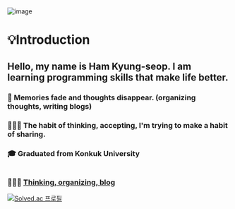 
<!--
**KyeongSeopHam/KyeongSeopHam** is a ✨ _special_ ✨ repository because its `README.md` (this file) appears on your GitHub profile.

Here are some ideas to get you started:

- 🔭 I’m currently working on ...
- 🌱 I’m currently learning ...
- 👯 I’m looking to collaborate on ...
- 🤔 I’m looking for help with ...
- 💬 Ask me about ...
- 📫 How to reach me: ...
- 😄 Pronouns: ...
- ⚡ Fun fact: ...
-->



# 

![image](https://user-images.githubusercontent.com/43702182/189238760-febb5974-7f6c-4299-af11-4b38d29ef69e.png)
# 💡Introduction
##  Hello, my name is Ham Kyung-seop. I am learning programming skills that make life better.

### 📝 Memories fade and thoughts disappear. (organizing thoughts, writing blogs)
### 👩🏻‍💻 The habit of thinking, accepting, I'm trying to make a habit of sharing.
### 🎓 Graduated from Konkuk University 


# 
### 👩🏻‍💻 [Thinking, organizing, blog ](https://nabi1993.tistory.com/)


[![Solved.ac
프로필](http://mazassumnida.wtf/api/v2/generate_badge?boj=kho5724)](https://solved.ac/kho5724)
   
